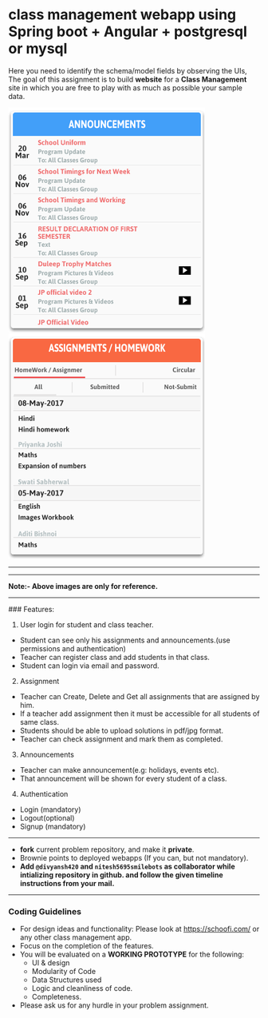 # class management webapp using Spring boot + Angular + postgresql or mysql

Here you need to identify the schema/model fields by observing the UIs, The goal of this assignment is to build **website** for a **Class Management** site in which you are free to play with as much as possible your sample data.

<img src="class_mng1.png" />
<img src="classmng2.png" />

---

<hr>
<b>Note:- Above images are only for reference.</b><hr>
### Features:

1. User login for student and class teacher.

- Student can see only his assignments and announcements.(use permissions and authentication)
- Teacher can register class and add students in that class.
- Student can login via email and password.

2. Assignment

- Teacher can Create, Delete and Get all assignments that are assigned by him.
- If a teacher add assignment then it must be accessible for all students of same class.
- Students should be able to upload solutions in pdf/jpg format.
- Teacher can check assignment and mark them as completed.

3. Announcements <br>

- Teacher can make announcement(e.g: holidays, events etc).
- That announcement will be shown for every student of a class.

4. Authentication

- Login (mandatory)
- Logout(optional)
- Signup (mandatory)

<hr>

- **fork** current problem repository, and make it **private**.
- Brownie points to deployed webapps (If you can, but not mandatory).
- **Add `@divyansh420` and `nitesh5695smilebots` as collaborator while intializing repository in github. and follow the given timeline instructions from your mail.**

<hr>

### Coding Guidelines

- For design ideas and functionality: Please look at https://schoofi.com/ or any other class management app.
- Focus on the completion of the features.
- You will be evaluated on a **WORKING PROTOTYPE** for the following:
  - UI & design
  - Modularity of Code
  - Data Structures used
  - Logic and cleanliness of code.
  - Completeness.
- Please ask us for any hurdle in your problem assignment.
